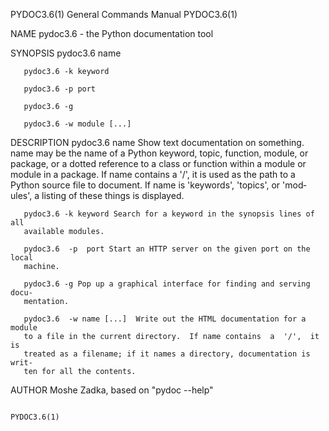 PYDOC3.6(1)                General Commands Manual                PYDOC3.6(1)

NAME
       pydoc3.6 - the Python documentation tool

SYNOPSIS
       pydoc3.6 name

       pydoc3.6 -k keyword

       pydoc3.6 -p port

       pydoc3.6 -g

       pydoc3.6 -w module [...]

DESCRIPTION
       pydoc3.6  name  Show text documentation on something.  name may be the
       name of a Python keyword, topic, function, module, or  package,  or  a
       dotted reference to a class or function within a module or module in a
       package.  If name contains a '/', it is used as the path to  a  Python
       source  file  to  document.  If name is 'keywords', 'topics', or 'mod‐
       ules', a listing of these things is displayed.

       pydoc3.6 -k keyword Search for a keyword in the synopsis lines of  all
       available modules.

       pydoc3.6  -p  port Start an HTTP server on the given port on the local
       machine.

       pydoc3.6 -g Pop up a graphical interface for finding and serving docu‐
       mentation.

       pydoc3.6  -w name [...]  Write out the HTML documentation for a module
       to a file in the current directory.  If name contains  a  '/',  it  is
       treated as a filename; if it names a directory, documentation is writ‐
       ten for all the contents.

AUTHOR
       Moshe Zadka, based on "pydoc --help"

                                                                  PYDOC3.6(1)

